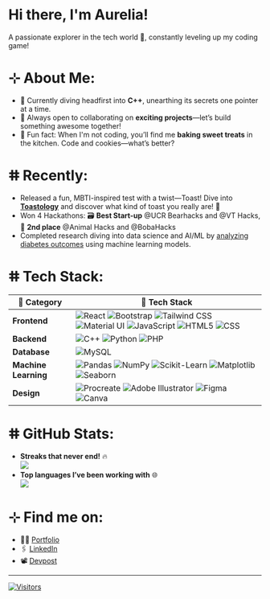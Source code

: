 # Hi there, I'm Aurelia!
A passionate explorer in the tech world 🚀, constantly leveling up my coding game!

# ⊹ About Me:
* 🌱 Currently diving headfirst into **C++**, unearthing its secrets one pointer at a time.
* 🤝 Always open to collaborating on **exciting projects**—let’s build something awesome together!
* 🍪 Fun fact: When I'm not coding, you’ll find me **baking sweet treats** in the kitchen. Code and cookies—what’s better?

# ⵌ Recently:
* Released a fun, MBTI-inspired test with a twist—Toast! Dive into [**Toastology**](bit.ly/toastology) and discover what kind of toast you really are! 🥖
* Won 4 Hackathons: 🗃️ **Best Start-up** @UCR Bearhacks and @VT Hacks, 🥈 **2nd place** @Animal Hacks and @BobaHacks
* Completed research diving into data science and AI/ML by [analyzing diabetes outcomes](https://drive.google.com/file/d/1qh8JyiKwSz-48Km4LrMK4SygHs1LZRvI/view) using machine learning models.


# ⵌ Tech Stack:
| 🌟 **Category**       | 🚀 **Tech Stack**                                                                                                       |
|----------------------|--------------------------------------------------------------------------------------------------------------------------|
| **Frontend**         | ![React](https://img.shields.io/badge/react-%2320232a.svg?style=for-the-badge&logo=react&logoColor=%2361DAFB) ![Bootstrap](https://img.shields.io/badge/bootstrap-%238511FA.svg?style=for-the-badge&logo=bootstrap&logoColor=white) ![Tailwind CSS](https://img.shields.io/badge/tailwind%20css-%2338B2AC.svg?style=for-the-badge&logo=tailwind-css&logoColor=white) ![Material UI](https://img.shields.io/badge/material%20ui-%230081CB.svg?style=for-the-badge&logo=material-ui&logoColor=white) ![JavaScript](https://img.shields.io/badge/javascript-%23323330.svg?style=for-the-badge&logo=javascript&logoColor=%23F7DF1E) ![HTML5](https://img.shields.io/badge/html5-%23E34F26.svg?style=for-the-badge&logo=html5&logoColor=white) ![CSS](https://img.shields.io/badge/css-%231572B6.svg?style=for-the-badge&logo=css3&logoColor=white) |
| **Backend**          | ![C++](https://img.shields.io/badge/c++-%2300599C.svg?style=for-the-badge&logo=c%2B%2B&logoColor=white) ![Python](https://img.shields.io/badge/python-3670A0?style=for-the-badge&logo=python&logoColor=ffdd54) ![PHP](https://img.shields.io/badge/php-%23777BB4.svg?style=for-the-badge&logo=php&logoColor=white) |
| **Database**         | ![MySQL](https://img.shields.io/badge/mysql-4479A1.svg?style=for-the-badge&logo=mysql&logoColor=white) |
| **Machine Learning** | ![Pandas](https://img.shields.io/badge/pandas-%23150458.svg?style=for-the-badge&logo=pandas&logoColor=white) ![NumPy](https://img.shields.io/badge/numpy-%23013243.svg?style=for-the-badge&logo=numpy&logoColor=white)  ![Scikit-Learn](https://img.shields.io/badge/scikit%20learn-%23F7931E.svg?style=for-the-badge&logo=scikit-learn&logoColor=white) ![Matplotlib](https://img.shields.io/badge/matplotlib-%2300A3E0.svg?style=for-the-badge&logo=matplotlib&logoColor=white) ![Seaborn](https://img.shields.io/badge/seaborn-%234F8C8C.svg?style=for-the-badge&logo=seaborn&logoColor=white) |
| **Design**           | ![Procreate](https://img.shields.io/badge/Procreate-000000?style=for-the-badge&logo=procreate&logoColor=white) ![Adobe Illustrator](https://img.shields.io/badge/adobe%20illustrator-%23FF9A00.svg?style=for-the-badge&logo=adobe%20illustrator&logoColor=white) ![Figma](https://img.shields.io/badge/figma-%23F24E1E.svg?style=for-the-badge&logo=figma&logoColor=white) ![Canva](https://img.shields.io/badge/Canva-%2300C4CC.svg?style=for-the-badge&logo=Canva&logoColor=white) |

# ⵌ GitHub Stats:
* **Streaks that never end!** 🔥<br>
![](https://github-readme-streak-stats.herokuapp.com/?user=AureliaSindhu&theme=nightowl&hide_border=false)<br/>
* **Top languages I’ve been working with** 🌐<br>
![](https://github-readme-stats.vercel.app/api/top-langs/?username=AureliaSindhu&theme=nightowl&hide_border=false&include_all_commits=false&count_private=false&layout=compact)


# ⊹ Find me on:
* 👩🏻 [Portfolio](https://aureliasindhu.github.io/portfolio/)
* 🖇️ [LinkedIn](https://www.linkedin.com/in/aurelia-sindhunirmala/)
* 📽️ [Devpost](https://devpost.com/AureliaSindhu)
---

[![Visitors](https://visitcount.itsvg.in/api?id=AureliaSindhu&icon=0&color=6)](https://visitcount.itsvg.in)  
<!--Let's connect and create something amazing together! 😊-->
